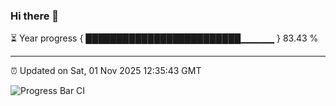 ### Hi there 👋

⏳ Year progress { █████████████████████████▁▁▁▁▁ } 83.43 %

---

⏰ Updated on Sat, 01 Nov 2025 12:35:43 GMT

![Progress Bar CI](https://github.com/liununu/liununu/workflows/Progress%20Bar%20CI/badge.svg)
